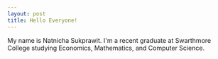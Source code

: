 ```yaml
---
layout: post
title: Hello Everyone!
---
```


My name is Natnicha Sukprawit. I'm a recent graduate at Swarthmore College studying Economics, Mathematics, and Computer Science. 
